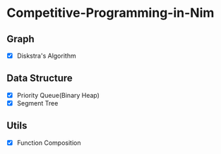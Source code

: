 # Competitive-Programming-in-Nim

## Graph

- [x] Diskstra's Algorithm

## Data Structure

- [x] Priority Queue(Binary Heap)
- [x] Segment Tree

## Utils

- [x] Function Composition
